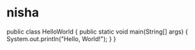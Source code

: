 # nisha
public class HelloWorld {
    public static void main(String[] args) {
        System.out.println("Hello, World!");
    }
}
